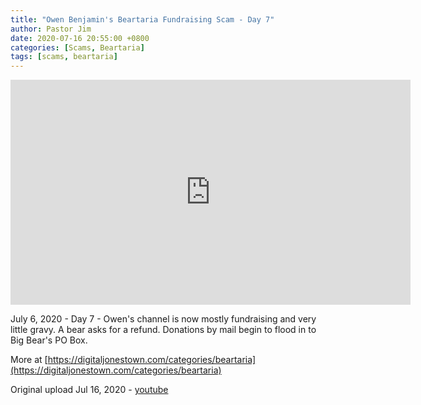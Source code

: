 ```yaml
---
title: "Owen Benjamin's Beartaria Fundraising Scam - Day 7"
author: Pastor Jim
date: 2020-07-16 20:55:00 +0800
categories: [Scams, Beartaria]
tags: [scams, beartaria]
---
```


<iframe width="640" height="360" scrolling="no" frameborder="0" style="border: none;" src="https://www.bitchute.com/embed/LRto1RHsbamO/"></iframe>

July 6, 2020 - Day 7 - Owen's channel is now mostly fundraising and very little gravy. A bear asks for a refund. Donations by mail begin to flood in to Big Bear's PO Box.

More at [https://digitaljonestown.com/categories/beartaria](https://digitaljonestown.com/categories/beartaria)

Original upload Jul 16, 2020 - [youtube](https://youtu.be/IW1aMPJtuUM)

